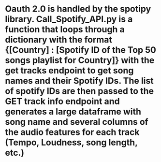 
# Oauth 2.0 is handled by the spotipy library. Call_Spotify_API.py is a function that loops through a dictionary with the format {[Country] : [Spotify ID of the Top 50 songs playlist for Country]} with the get tracks endpoint to get song names and their Spotify IDs. The list of spotify IDs are then passed to the GET track info endpoint and generates a large dataframe with song name and several columns of the audio features for each track (Tempo, Loudness, song length, etc.)
